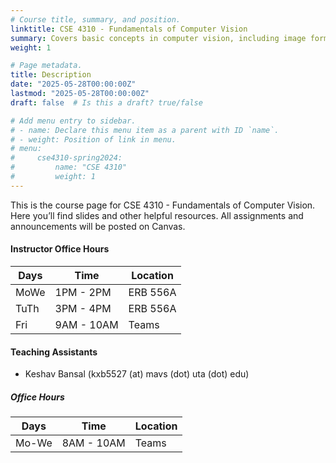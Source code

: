 ```yaml
---
# Course title, summary, and position.
linktitle: CSE 4310 - Fundamentals of Computer Vision
summary: Covers basic concepts in computer vision, including image formation, image filtering, feature extraction, stereo vision, and object recognition.
weight: 1

# Page metadata.
title: Description
date: "2025-05-28T00:00:00Z"
lastmod: "2025-05-28T00:00:00Z"
draft: false  # Is this a draft? true/false

# Add menu entry to sidebar.
# - name: Declare this menu item as a parent with ID `name`.
# - weight: Position of link in menu.
# menu:
#     cse4310-spring2024:
#         name: "CSE 4310"
#         weight: 1
---
```


This is the course page for CSE 4310 - Fundamentals of Computer Vision. Here you’ll find slides and other helpful resources. All assignments and announcements will be posted on Canvas.

#### Instructor Office Hours

| Days | Time       | Location |
| ---- | ---------- | -------- |
| MoWe | 1PM - 2PM  | ERB 556A |
| TuTh | 3PM - 4PM  | ERB 556A |
| Fri  | 9AM - 10AM | Teams    |

#### Teaching Assistants

- Keshav Bansal (kxb5527 (at) mavs (dot) uta (dot) edu)

##### Office Hours

| Days  | Time       | Location |
| ----- | ---------- | -------- |
| Mo-We | 8AM - 10AM | Teams    |